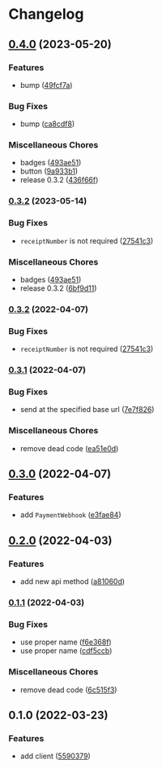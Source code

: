 # Changelog

## [0.4.0](https://github.com/brokeyourbike/tingg-api-client-php/compare/v0.3.2...v0.4.0) (2023-05-20)


### Features

* bump ([49fcf7a](https://github.com/brokeyourbike/tingg-api-client-php/commit/49fcf7a03bb5ef5d3e56e4559d716f97450c5ac4))


### Bug Fixes

* bump ([ca8cdf8](https://github.com/brokeyourbike/tingg-api-client-php/commit/ca8cdf809e47a73d80a24e95587f6a4bfd11607e))


### Miscellaneous Chores

* badges ([493ae51](https://github.com/brokeyourbike/tingg-api-client-php/commit/493ae512dc7e0d8c5dec0a946bf65e0482235917))
* button ([9a933b1](https://github.com/brokeyourbike/tingg-api-client-php/commit/9a933b19daa0534fe1f9f6ba0c991156c72fd7c8))
* release 0.3.2 ([436f66f](https://github.com/brokeyourbike/tingg-api-client-php/commit/436f66f6f9c409714d2138d6968f5b31663c7b29))

### [0.3.2](https://www.github.com/brokeyourbike/tingg-api-client-php/compare/v0.3.1...v0.3.2) (2023-05-14)


### Bug Fixes

* `receiptNumber` is not required ([27541c3](https://www.github.com/brokeyourbike/tingg-api-client-php/commit/27541c33d740d4dd2dc56657199205c787476612))


### Miscellaneous Chores

* badges ([493ae51](https://www.github.com/brokeyourbike/tingg-api-client-php/commit/493ae512dc7e0d8c5dec0a946bf65e0482235917))
* release 0.3.2 ([6bf9d11](https://www.github.com/brokeyourbike/tingg-api-client-php/commit/6bf9d1103ab0fde108dd33b22fa4b345936462e1))

### [0.3.2](https://www.github.com/brokeyourbike/tingg-api-client-php/compare/v0.3.1...v0.3.2) (2022-04-07)


### Bug Fixes

* `receiptNumber` is not required ([27541c3](https://www.github.com/brokeyourbike/tingg-api-client-php/commit/27541c33d740d4dd2dc56657199205c787476612))

### [0.3.1](https://www.github.com/brokeyourbike/tingg-api-client-php/compare/v0.3.0...v0.3.1) (2022-04-07)


### Bug Fixes

* send at the specified base url ([7e7f826](https://www.github.com/brokeyourbike/tingg-api-client-php/commit/7e7f826ac4ccd7dd2ffc8f476ac2576421e078e7))


### Miscellaneous Chores

* remove dead code ([ea51e0d](https://www.github.com/brokeyourbike/tingg-api-client-php/commit/ea51e0d63e66d51d39d1c58d061d26819d13a6bc))

## [0.3.0](https://www.github.com/brokeyourbike/tingg-api-client-php/compare/v0.2.0...v0.3.0) (2022-04-07)


### Features

* add `PaymentWebhook` ([e3fae84](https://www.github.com/brokeyourbike/tingg-api-client-php/commit/e3fae84c5b23db66a8f8aae3e25cee7e0f5bef3d))

## [0.2.0](https://www.github.com/brokeyourbike/tingg-api-client-php/compare/v0.1.1...v0.2.0) (2022-04-03)


### Features

* add new api method ([a81060d](https://www.github.com/brokeyourbike/tingg-api-client-php/commit/a81060dbb710bd0f9184eb96eeb41e5fa465c030))

### [0.1.1](https://www.github.com/brokeyourbike/tingg-api-client-php/compare/v0.1.0...v0.1.1) (2022-04-03)


### Bug Fixes

* use proper name ([f6e368f](https://www.github.com/brokeyourbike/tingg-api-client-php/commit/f6e368f16604570316a92bd52399d4dab9bad882))
* use proper name ([cdf5ccb](https://www.github.com/brokeyourbike/tingg-api-client-php/commit/cdf5ccbbba4fe723bba6a73eaa3fc79c95509614))


### Miscellaneous Chores

* remove dead code ([6c515f3](https://www.github.com/brokeyourbike/tingg-api-client-php/commit/6c515f336b1be9b1b8ada8b1879593fdfb5ea3c8))

## 0.1.0 (2022-03-23)


### Features

* add client ([5590379](https://www.github.com/brokeyourbike/tingg-api-client-php/commit/5590379b2be67854768ec966e7e96f0feef4c676))
